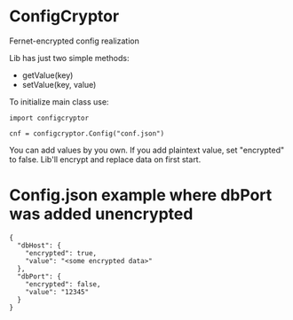# ConfigCryptor
Fernet-encrypted config realization

Lib has just two simple methods:
- getValue(key)
- setValue(key, value)

To initialize main class use: 
```
import configcryptor

cnf = configcryptor.Config("conf.json")
```

You can add values by you own. If you add plaintext value, set "encrypted" to false. 
Lib'll encrypt and replace data on first start.

# Config.json example where dbPort was added unencrypted
```
{
  "dbHost": {
    "encrypted": true,
    "value": "<some encrypted data>"
  },
  "dbPort": { 
    "encrypted": false,
    "value": "12345"
  }
}
```
